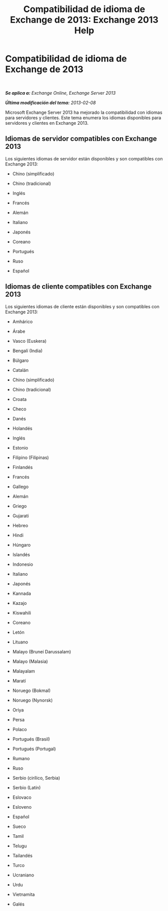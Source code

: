 ﻿---
title: 'Compatibilidad de idioma de Exchange de 2013: Exchange 2013 Help'
TOCTitle: Compatibilidad de idioma de Exchange de 2013
ms:assetid: 934686fb-53a2-4b13-aaf0-498e4011d61a
ms:mtpsurl: https://technet.microsoft.com/es-es/library/Dd298152(v=EXCHG.150)
ms:contentKeyID: 49116384
ms.date: 05/22/2018
mtps_version: v=EXCHG.150
ms.translationtype: MT
---

# Compatibilidad de idioma de Exchange de 2013

 

_**Se aplica a:** Exchange Online, Exchange Server 2013_

_**Última modificación del tema:** 2013-02-08_

Microsoft Exchange Server 2013 ha mejorado la compatibilidad con idiomas para servidores y clientes. Este tema enumera los idiomas disponibles para servidores y clientes en Exchange 2013.

## Idiomas de servidor compatibles con Exchange 2013

Los siguientes idiomas de servidor están disponibles y son compatibles con Exchange 2013:

  - Chino (simplificado)

  - Chino (tradicional)

  - Inglés

  - Francés

  - Alemán

  - Italiano

  - Japonés

  - Coreano

  - Portugués

  - Ruso

  - Español

## Idiomas de cliente compatibles con Exchange 2013

Los siguientes idiomas de cliente están disponibles y son compatibles con Exchange 2013:

  - Amhárico

  - Árabe

  - Vasco (Euskera)

  - Bengalí (India)

  - Búlgaro

  - Catalán

  - Chino (simplificado)

  - Chino (tradicional)

  - Croata

  - Checo

  - Danés

  - Holandés

  - Inglés

  - Estonio

  - Filipino (Filipinas)

  - Finlandés

  - Francés

  - Gallego

  - Alemán

  - Griego

  - Gujarati

  - Hebreo

  - Hindi

  - Húngaro

  - Islandés

  - Indonesio

  - Italiano

  - Japonés

  - Kannada

  - Kazajo

  - Kiswahili

  - Coreano

  - Letón

  - Lituano

  - Malayo (Brunei Darussalam)

  - Malayo (Malasia)

  - Malayalam

  - Maratí

  - Noruego (Bokmal)

  - Noruego (Nynorsk)

  - Oriya

  - Persa

  - Polaco

  - Portugués (Brasil)

  - Portugués (Portugal)

  - Rumano

  - Ruso

  - Serbio (cirílico, Serbia)

  - Serbio (Latín)

  - Eslovaco

  - Esloveno

  - Español

  - Sueco

  - Tamil

  - Telugu

  - Tailandés

  - Turco

  - Ucraniano

  - Urdu

  - Vietnamita

  - Galés

